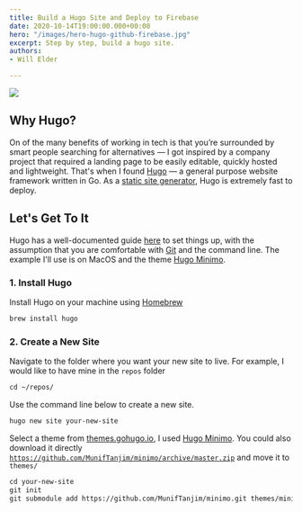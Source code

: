```yaml
---
title: Build a Hugo Site and Deploy to Firebase
date: 2020-10-14T19:00:00.000+00:00
hero: "/images/hero-hugo-github-firebase.jpg"
excerpt: Step by step, build a hugo site.
authors:
- Will Elder

---
```

![](/images/post-hugo-github-firebase.jpg)

## Why Hugo?

On of the many benefits of working in tech is that you’re surrounded by smart people searching for alternatives — I got inspired by a company project that required a landing page to be easily editable, quickly hosted and lightweight. That's when I found [Hugo](https://gohugo.io/) — a general purpose website framework written in Go. As a [static site generator](https://gohugo.io/about/benefits/), Hugo is extremely fast to deploy.

## Let's Get To It

Hugo has a well-documented guide [here](https://gohugo.io/getting-started/quick-start/) to set things up, with the assumption that you are comfortable with [Git](https://git-scm.com/) and the command line. The example I'll use is on MacOS and the theme [Hugo ](https://themes.gohugo.io/minimo/)[Minimo](https://themes.gohugo.io/minimo/ "https://themes.gohugo.io/minimo/").

### 1. Install Hugo

Install Hugo on your machine using [Homebrew](https://brew.sh/)

```html
brew install hugo
```

### 2. Create a New Site

Navigate to the folder where you want your new site to live. For example, I would like to have mine in the `repos` folder

```html
cd ~/repos/
```

Use the command line below to create a new site.

```html
hugo new site your-new-site
```

Select a theme from [themes.gohugo.io](https://themes.gohugo.io/), I used [Hugo ](https://themes.gohugo.io/minimo/)[Minimo](https://themes.gohugo.io/minimo/ "https://themes.gohugo.io/minimo/"). You could also download it directly [`https://github.com/MunifTanjim/minimo/archive/master.zip`](https://github.com/MunifTanjim/minimo/archive/master.zip "https://github.com/MunifTanjim/minimo/archive/master.zip") and move it to `themes/`

```html
cd your-new-site
git init
git submodule add https://github.com/MunifTanjim/minimo.git themes/minimo
```